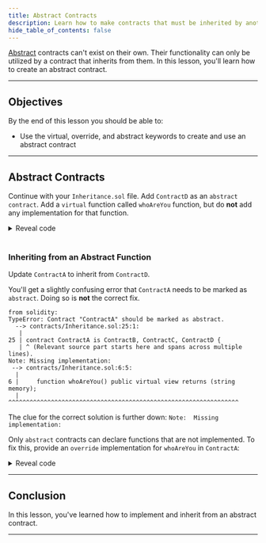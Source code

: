 ```yaml
---
title: Abstract Contracts
description: Learn how to make contracts that must be inherited by another contract.
hide_table_of_contents: false
---
```


[Abstract] contracts can't exist on their own. Their functionality can only be utilized by a contract that inherits from them. In this lesson, you'll learn how to create an abstract contract.

---

## Objectives

By the end of this lesson you should be able to:

- Use the virtual, override, and abstract keywords to create and use an abstract contract

---

## Abstract Contracts

Continue with your `Inheritance.sol` file. Add `ContractD` as an `abstract contract`. Add a `virtual` function called `whoAreYou` function, but do **not** add any implementation for that function.

<details>

<summary>Reveal code</summary>

```solidity
abstract contract ContractD {
    function whoAreYou() public virtual view returns (string memory);
}
```

</details>

<br/>

### Inheriting from an Abstract Function

Update `ContractA` to inherit from `ContractD`.

You'll get a slightly confusing error that `ContractA` needs to be marked as `abstract`. Doing so is **not** the correct fix.

```text
from solidity:
TypeError: Contract "ContractA" should be marked as abstract.
  --> contracts/Inheritance.sol:25:1:
   |
25 | contract ContractA is ContractB, ContractC, ContractD {
   | ^ (Relevant source part starts here and spans across multiple lines).
Note: Missing implementation:
 --> contracts/Inheritance.sol:6:5:
  |
6 |     function whoAreYou() public virtual view returns (string memory);
  |     ^^^^^^^^^^^^^^^^^^^^^^^^^^^^^^^^^^^^^^^^^^^^^^^^^^^^^^^^^^^^^^^^^
```

The clue for the correct solution is further down: `Note:  Missing implementation:`

Only `abstract` contracts can declare functions that are not implemented. To fix this, provide an `override` implementation for `whoAreYou` in `ContractA`:

<details>

<summary>Reveal code</summary>

```solidity
function whoAreYou() public override pure returns (string memory) {
    return "I'm a person!";
}
```

</details>


---

## Conclusion

In this lesson, you've learned how to implement and inherit from an abstract contract.

---

[Abstract]: https://docs.soliditylang.org/en/v0.8.17/contracts.html?#abstract-contracts
